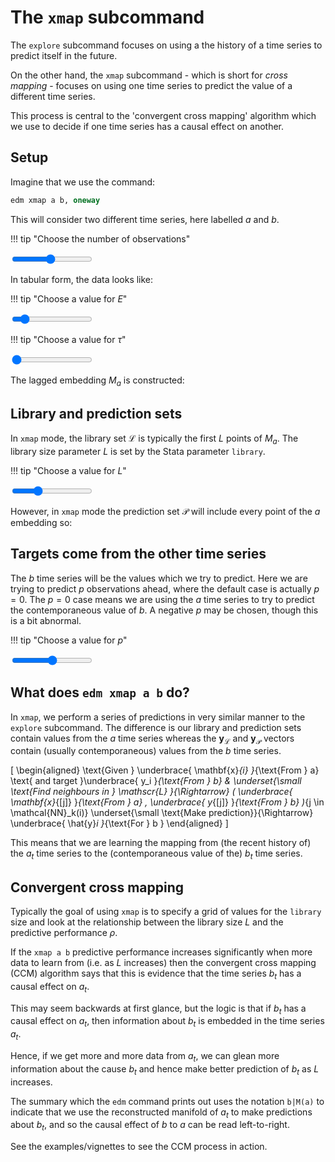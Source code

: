 # The `xmap` subcommand

<script src="../assets/manifold.js" defer></script>
<script src="../assets/xmap.js" defer></script>

The `explore` subcommand focuses on using a the history of a time series to predict itself in the future.

On the other hand, the `xmap` subcommand - which is short for _cross mapping_ - focuses on using one time series to predict the value of a different time series.

This process is central to the 'convergent cross mapping' algorithm which we use to decide if one time series has a causal effect on another.

## Setup

Imagine that we use the command:

``` stata
edm xmap a b, oneway
```

This will consider two different time series, here labelled $a$ and $b$.

!!! tip "Choose the number of observations"
    <div class="slider-container"><input type="range" min="1" max="20" value="10" class="slider" id="numObs"></div>

In tabular form, the data looks like:

<span class="dynamic-equation" data-equation="\[ a = ${a_time_series} \quad \text{and} \quad b = ${b_time_series} \]" />

!!! tip "Choose a value for $E$"
    <div class="slider-container"><input type="range" min="1" max="10" value="2" class="slider" id="E"></div>

!!! tip "Choose a value for $\tau$"
    <div class="slider-container"><input type="range" min="1" max="5" value="1" class="slider" id="tau"></div>

The lagged embedding $M_a$ is constructed:

<span class="dynamic-equation" data-equation="\[ M_a = ${M_a} \]" />

## Library and prediction sets

In `xmap` mode, the library set $\mathscr{L}$ is typically the first $L$ points of $M_a$.
The library size parameter $L$ is set by the Stata parameter `library`.

!!! tip "Choose a value for $L$"
    <div class="slider-container"><input type="range" min="0" max="10" value="3" class="slider" id="library"></div>

<span class="dynamic-equation" data-equation="\[ \mathscr{L} = ${L} \]" />

However, in `xmap` mode the prediction set $\mathscr{P}$ will include every point of the $a$ embedding so:

<span class="dynamic-equation" data-equation="\[ \mathscr{P} = M_a = ${P} \]" />

## Targets come from the other time series

The $b$ time series will be the values which we try to predict.
Here we are trying to predict $p$ observations ahead, where the default case is actually $p = 0$.
The $p = 0$ case means we are using the $a$ time series to try to predict the contemporaneous value of $b$.
A negative $p$ may be chosen, though this is a bit abnormal.

!!! tip "Choose a value for $p$"
    <div class="slider-container"><input type="range" min="-5" max="5" value="0" class="slider" id="p"></div>

<span class="dynamic-equation" data-equation="\[ \mathscr{L} = ${L} \quad \underset{\small \text{Matches}}{\Rightarrow}  \mathbf{y}_{\mathscr{L}} = ${y_L} \]" />

<span class="dynamic-equation" data-equation="\[ \mathscr{P} = ${P} \quad \underset{\small \text{Matches}}{\Rightarrow}  \mathbf{y}_{\mathscr{P}} = ${y_P} \]" />

## What does `edm xmap a b` do?

In `xmap`, we perform a series of predictions in very similar manner to the `explore` subcommand. 
The difference is our library and prediction sets contain values from the $a$ time series whereas the $\mathbf{y}_{\mathscr{L}}$ and $\mathbf{y}_{\mathscr{P}}$ vectors contain (usually contemporaneous) values from the $b$ time series.

\[
    \begin{aligned}
        \text{Given } \underbrace{ \mathbf{x}_{i} }_{\text{From } a} \text{ and target }\underbrace{ y_i }_{\text{From } b}
        & 
        \underset{\small \text{Find neighbours in } \mathscr{L} }{\Rightarrow}
        ( \underbrace{ \mathbf{x}_{[j]} }_{\text{From } a} , \underbrace{ y_{[j]} }_{\text{From } b} )_{j \in \mathcal{NN}_k(i)}
        \underset{\small \text{Make prediction}}{\Rightarrow}
        \underbrace{ \hat{y}_i }_{\text{For } b }
    \end{aligned}
\]

This means that we are learning the mapping from (the recent history of) the $a_t$ time series to the (contemporaneous value of the) $b_t$ time series.

## Convergent cross mapping

Typically the goal of using `xmap` is to specify a grid of values for the `library` size and look at the relationship between the library size $L$ and the predictive performance $\rho$.

If the `xmap a b` predictive performance increases significantly when more data to learn from (i.e. as $L$ increases) then the convergent cross mapping (CCM) algorithm says that this is evidence that the time series $b_t$ has a causal effect on $a_t$.

This may seem backwards at first glance, but the logic is that if $b_t$ has a causal effect on $a_t$, then information about $b_t$ is embedded in the time series $a_t$.

Hence, if we get more and more data from $a_t$, we can glean more information about the cause $b_t$ and hence make better prediction of $b_t$ as $L$ increases.

The summary which the `edm` command prints out uses the notation `b|M(a)` to indicate that we use the reconstructed manifold of $a_t$ to make predictions about $b_t$, and so the causal effect of $b$ to $a$ can be read left-to-right.

See the examples/vignettes to see the CCM process in action.